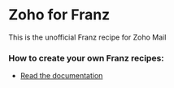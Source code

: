 # Zoho for Franz
This is the unofficial Franz recipe for Zoho Mail

### How to create your own Franz recipes:
* [Read the documentation](https://github.com/meetfranz/plugins)
